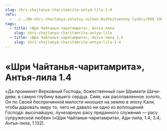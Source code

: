 ```yaml
---
slug: shri-chajtanya-charitamrita-antya-lila-1-4
refs:
  - ../../06-shri-chaitanya-zolotoy-vulkan-bozhestvennoy-lyubvi/090_1982-02-20-b3_sridharmj_rupa_gosvami_o_pesne_shri_chajtani_pered_dzhagannathom.md
tags:
  - title: «Шри Чайтанья-чаритамрита», Антья-лила
    slug: shri-chajtanya-charitamrita-antya-lila
  - title: «Шри Чайтанья-чаритамрита», Антья-лила 1.4
    slug: shri-chajtanya-charitamrita-antya-lila-1-4
---
```


# «Шри Чайтанья-чаритамрита», Антья-лила 1.4

«Да проникнет Верховный Господь, божественный сын Шримати Шачи-деви, в самую глубину вашего сердца. Сияя, как расплавленное золото, Он по Своей беспричинной милости низошел на землю в эпоху Кали, чтобы даровать миру то, чего не давало ни одно из воплощений Господа: высочайшую, лучезарную расу преданного служения — расу супружеской любви» («Шри Чайтанья-чаритамрита», Ади-лила, 1.4; 3.4; Антья-лила, 1.132).


